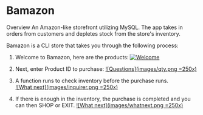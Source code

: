 # Bamazon
Overview
An Amazon-like storefront utilizing MySQL.  The app takes in orders from customers and depletes stock from the store's inventory.

Bamazon is a CLI store that takes you through the following process:

1. Welcome to Bamazon, here are the products:
[![Welcome](<img src="images/welcomescreen.png" width="500"/>)](#)

2. Next, enter Product ID to purchase:
[![Questions](images/qty.png =250x)](#)

3. A function runs to check inventory before the purchase runs.   
[![What next](images/inquirer.png =250x)](#)

4. If there is enough in the inventory, the purchase is completed and you can then SHOP or EXIT.
[![What next](images/whatnext.png =250x)](#)